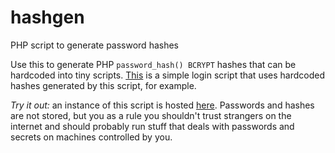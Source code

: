 # hashgen
PHP script to generate password hashes

Use this to generate PHP `password_hash() BCRYPT` hashes that can be hardcoded into tiny scripts. [This](https://github.com/aaviator42/simple-login) is a simple login script that uses hardcoded hashes generated by this script, for example.

*Try it out:* an instance of this script is hosted [here](https://aavi.xyz/proj/hashgen/). Passwords and hashes are not stored, but you as a rule you shouldn't trust strangers on the internet and should probably run stuff that deals with passwords and secrets on machines controlled by you.
